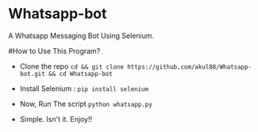 # Whatsapp-bot
A Whatsapp Messaging Bot Using Selenium.

#How to Use This Program?

- Clone the repo `cd && git clone https://github.com/akul08/Whatsapp-bot.git && cd Whatsapp-bot`

- Install Selenium : `pip install selenium`

- Now, Run The script `python whatsapp.py` 

- Simple. Isn't it. Enjoy!!

